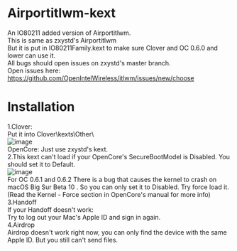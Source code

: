 # Airportitlwm-kext
An IO80211 added version of Airportitlwm.  
This is same as zxystd's Airportitlwm  
But it is put in IO80211Family.kext to make sure Clover and OC 0.6.0 and lower can use it.  
All bugs should open issues on zxystd's master branch.  
Open issues here: https://github.com/OpenIntelWireless/itlwm/issues/new/choose
   
# Installation
1.Clover:  
  Put it into Clover\kexts\Other\   
![image](https://github.com/win1010525/Airportitlwm-kext/blob/main/images/Clover.png)   
  OpenCore:
  Just use zxystd's kext.   
2.This kext can't load if your OpenCore's SecureBootModel is Disabled. You should set it to Default.  
![image](https://github.com/win1010525/Airportitlwm-kext/blob/main/images/SecureBootModel.png)   
For OC 0.6.1 and 0.6.2 
There is a bug that causes the kernel to crash on macOS Big Sur Beta 10 . So you can only set it to Disabled. Try force load it.(Read the Kernel - Force section in OpenCore's manual for more info)  
3.Handoff  
  If your Handoff doesn't work:  
  Try to log out your Mac's Apple ID and sign in again.  
4.Airdrop  
Airdrop doesn't work right now, you can only find the device with the same Apple ID. But you still can't send files.
